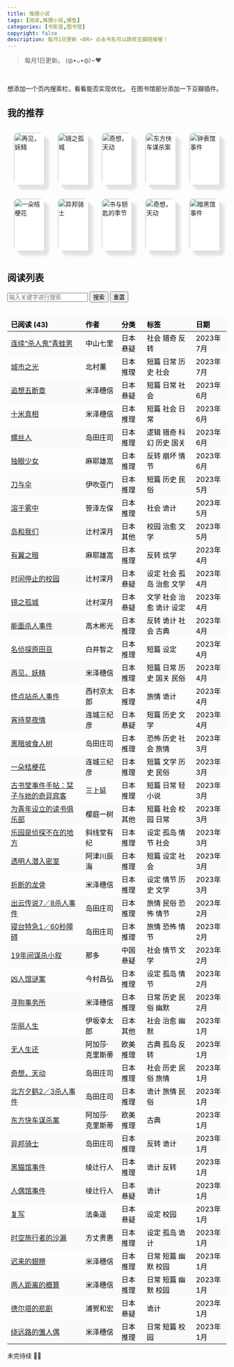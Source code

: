 ```yaml
---
title: 推理小说
tags: [阅读,推理小说,摸鱼]
categories: [书影音,图书馆]
copyright: false
description: 每月1日更新 <BR> 点击书名可以跳转豆瓣链接喔！
---
```


> 每月1日更新。
> (◍•ᴗ•◍)~❤

<br>

想添加一个页内搜索栏，看看能否实现优化。
在图书馆部分添加一下豆瓣插件。

## 我的推荐

<html>
    <head>
        <style>
            .box{
                flex: 1;
                overflow: hidden;
                transition: .5s;
                margin: 15px 15px;
                box-shadow: 10px 10px 5px rgba(0, 0, 0, .1);
                border-radius: 10px;
                border: 0px solid #FFF;
                background-color: #fff;
            }
            .container{
                /* 相对定位 */
                position: relative;
                /* 弹性布局 横向排列 允许换行 */
                display: flex;
                flex-direction: row;
                flex-wrap: wrap;
            }
            .container .box{
                position: relative;
                /* 保持宽高比 */
                padding-top: 24%;
                /* 溢出隐藏 */
                overflow: hidden;
                /* 动画过渡 */
                transition: 0.5s;
            }
            /* 鼠标移入，盒子变大 */
            .container .box:hover{
                transform: scale(1.5);
                box-shadow: 5px 5px 5px rgba(0,0,0,0.25);
                z-index: 1;
            }
            .container .box .img-box{
                /* 绝对定位 */
                position: absolute;
                left: 0;
                top: 0;
                width: 100%;
                height: 100%;
            }
            /* 渐变遮罩（白色——透明） 默认隐藏 */
            .container .box .img-box::before{
                content: "";
                position: absolute;
                left: 0;
                top: 0;
                width: 100%;
                height: 100%;
                background: linear-gradient(to top, rgba(255, 255, 255, 0.5),rgba(255, 255, 255, 0));
                z-index: 1;
                opacity: 0;
                transition: 0.5s;
            }
            /* 鼠标移入，渐变遮罩显示 */
            .container .box:hover .img-box::before{
                opacity: 1;
            }
            .container .box .img-box img{
                position: absolute;
                left: 0;
                top: 0;
                width: 100%;
                height: 100%;
                /* 保持原有尺寸比例，裁切长边 */
                object-fit: cover;
            }
            .container .box .text-box{
                position: absolute;
                left: 0;
                top: 0;
                width: 100%;
                height: 100%;
                padding: 15px;
                padding-bottom: 5px;
                /* 弹性布局 元素位于容器的结尾 */
                display: flex;
                align-items: flex-end;
                color: #000;
                z-index: 2;
            }
            .container .box .text-box h3{
                font-size: 8px;
                line-height: 25px;
                margin-bottom: 5px;
                /* 默认移出可视范围 */
                transform: translateY(200px);
                transition: 0.5s;
            }
            .container .box:hover .text-box h3{
                /* 鼠标移入，移入可视范围 */
                transform: translateY(0);
                /* 设置动画延迟时间 */
                transition-delay: 0.1s;
            }
            .container .box .text-box p{
                font-size: 8px;
                line-height: 15px;
                /* 默认移出可视范围 */
                margin-bottom: 2.5px;
                transform: translateY(200px);
                transition: 0.5s;
            }
            .container .box:hover .text-box p{
                /* 鼠标移入，移入可视范围 */
                transform: translateY(0);
                /* 设置动画延迟时间 */
                transition-delay: 0.3s;
            }
            table th{
                color:#000000;
                border-color:transparent;
                text-align:left;
            }
            table td{
                color:#000000;
                border-color:transparent;
                text-align:left;
            }
            table tr:nth-child(odd) {
                background-color: rgba(227,227,227,.1);
            }
        </style>
    </head>
    <body>
        <div class="container">
            <div class="box">
                <div class="img-box">
                    <img src="https://img2.doubanio.com/view/subject/l/public/s34005071.jpg" alt="再见，妖精">
                </div>
                <div class="text-box">
                    <div>
                        <h3><a href="https://book.douban.com/subject/35572977/">再见，妖精</a></h3>
                        <p>国际关系x推理小说</p>
                    </div>
                </div>
            </div>
            <div class="box">
                <div class="img-box">
                    <img src="https://img2.doubanio.com/view/subject/l/public/s34367437.jpg" alt="镜之孤城">
                </div>
                <div class="text-box">
                    <div>
                        <h3>镜之孤城</h3>
                        <p>对不登校儿童的心理进行了细腻的描写</p>
                    </div>
                </div>
            </div>
            <div class="box">
                <div class="img-box">
                    <img src="https://img2.doubanio.com/view/subject/l/public/s4540915.jpg" alt="奇想，天动">
                </div>
                <div class="text-box">
                    <div>
                        <h3><a href="https://book.douban.com/subject/23780806/">奇想，天动</a></h3>
                        <p>岛田庄司</p>
                    </div>
                </div>
            </div>
            <div class="box">
                <div class="img-box">
                    <img src="https://img2.doubanio.com/view/subject/l/public/s26344659.jpg" alt="东方快车谋杀案">
                </div>
                <div class="text-box">
                    <div>
                        <h3><a href="https://book.douban.com/subject/24153048/">东方快车谋杀案</a></h3>
                        <p>弗兰奇。</p>
                    </div>
                </div>
            </div>
                        <div class="box">
                <div class="img-box">
                    <img src="https://img2.doubanio.com/view/subject/l/public/s28775794.jpg" alt="钟表馆事件">
                </div>
                <div class="text-box">
                    <div>
                        <h3><a href="https://book.douban.com/subject/26771719/">钟表馆事件</a></h3>
                        <p>托尼托尼·乔巴。</p>
                    </div>
                </div>
            </div>
        </div>
        <div class="container">
            <div class="box">
                <div class="img-box">
                    <img src="https://img2.doubanio.com/view/subject/l/public/s4510219.jpg" alt="一朵桔梗花">
                </div>
                <div class="text-box">
                    <div>
                        <h3><a href="https://book.douban.com/subject/5269222/">一朵桔梗花</a></h3>
                        <p>女性·时代·推理</p>
                    </div>
                </div>
            </div>
            <div class="box">
                <div class="img-box">
                    <img src="https://img2.doubanio.com/view/subject/l/public/s11087849.jpg" alt="异邦骑士">
                </div>
                <div class="text-box">
                    <div>
                        <h3>异邦骑士</h3>
                        <p>入坑作</p>
                    </div>
                </div>
            </div>
            <div class="box">
                <div class="img-box">
                    <img src="https://img2.doubanio.com/view/subject/l/public/s34164018.jpg" alt="书与钥匙的季节">
                </div>
                <div class="text-box">
                    <div>
                        <h3><a href="https://book.douban.com/subject/35651703/">书与钥匙的季节</a></h3>
                        <p>托形。</p>
                    </div>
                </div>
            </div>
            <div class="box">
                <div class="img-box">
                    <img src="https://img2.doubanio.com/view/subject/l/public/s4540915.jpg" alt="奇想，天动">
                </div>
                <div class="text-box">
                    <div>
                        <h3><a href="https://book.douban.com/subject/23780806/">奇想，天动</a></h3>
                        <p>弗兰器。</p>
                    </div>
                </div>
            </div>
            <div class="box">
                <div class="img-box">
                    <img src="https://img2.doubanio.com/view/subject/l/public/s28775786.jpg" alt="暗黑馆事件">
                </div>
                <div class="text-box">
                    <div>
                        <h3><a href="https://book.douban.com/subject/26771721/">暗黑馆事件</a></h3>
                        <p>弗兰奇】。</p>
                    </div>
                </div>
            </div>
        </div>
    </body>
</html>



## 阅读列表

<!DOCTYPE html>
<html>
<head>
    <script>
    window.onload = function() {
      var searchInput = document.getElementById('searchInput');
      var searchBtn = document.getElementById('search-btn');
      var resetBtn = document.getElementById('reset-btn'); // 获取重置按钮
      searchBtn.addEventListener('click', function() {
        var keyword = searchInput.value.toLowerCase();
        var tableRows = document.getElementsByTagName('tr');
        for (var i = 1; i < tableRows.length; i++) { // 从第二行开始遍历
          var row = tableRows[i];
          var cells = row.getElementsByTagName('td');
          var match = false;
          for (var j = 0; j < cells.length; j++) {
            var cellText = cells[j].textContent.toLowerCase();
            if (cellText.indexOf(keyword) !== -1) {
              match = true;
              break;
            }
          }
          if (match) {
            row.style.display = '';
          } else {
            row.style.display = 'none';
          }
        }
      });
      resetBtn.addEventListener('click', function() { // 为重置按钮添加点击事件
        searchInput.value = ''; // 清空搜索框
        var tableRows = document.getElementsByTagName('tr');
        for (var i = 1; i < tableRows.length; i++) { // 从第二行开始遍历
          var row = tableRows[i];
          row.style.display = ''; // 显示所有行
        }
      });
    };
  </script>
</head>
<body>
  <!-- 在表格上方添加搜索框、搜索按钮和重置按钮 -->
  <div>
    <input type="text" id="searchInput" placeholder="输入关键字进行搜索">
    <button type="button" id="search-btn">搜索</button>
    <button type="button" id="reset-btn">重置</button>
  </div>
</body>
</html>

<br>

| 已阅读 (43)                                                       | 作者       | 分类    | 标签             | 日期      |
| -------------------------------------------------------------- | -------- | ----- | -------------- | ------- |
| [连续“杀人鬼”青蛙男](https://book.douban.com/subject/36036296/)        | 中山七里     | 日本 悬疑 | 社会 猎奇 反转       | 2023年7月 |
| [城市之光](https://book.douban.com/subject/26845675/)              | 北村薰      | 日本 推理 | 短篇 日常 历史 社会    | 2023年7月 |
| [追想五断章](https://book.douban.com/subject/5395176/)              | 米泽穗信     | 日本 悬疑 | 短篇 日常 社会       | 2023年6月 |
| [十米真相](https://book.douban.com/subject/27176199/)              | 米泽穗信     | 日本 推理 | 短篇 社会 日常       | 2023年6月 |
| [螺丝人](https://book.douban.com/subject/25859250/)               | 岛田庄司     | 日本 推理 | 逻辑 猎奇 科幻 历史 国关 | 2023年6月 |
| [独眼少女](https://book.douban.com/subject/25918073/)              | 麻耶雄嵩     | 日本 推理 | 反转 崩坏 情节       | 2023年6月 |
| [刀与伞](https://book.douban.com/subject/36187796/)               | 伊吹亚门     | 日本 推理 | 短篇 历史 民俗       | 2023年5月 |
| [溶于雾中](https://book.douban.com/subject/36194208/)              | 笹泽左保     | 日本 推理 | 社会 诡计          | 2023年5月 |
| [岛和我们](https://book.douban.com/subject/26277997/)              | 辻村深月     | 日本 其他 | 校园 治愈 文学       | 2023年5月 |
| [有翼之暗](https://book.douban.com/subject/25892396/)              | 麻耶雄嵩     | 日本 推理 | 反转 炫学          | 2023年4月 |
| [时间停止的校园](https://book.douban.com/subject/26613047/)           | 辻村深月     | 日本 悬疑 | 设定 社会 孤岛 治愈 文学 | 2023年4月 |
| [镜之孤城](https://book.douban.com/subject/34907839/)              | 辻村深月     | 日本 悬疑 | 文学 社会 治愈 诡计 设定 | 2023年4月 |
| [能面杀人事件](https://book.douban.com/subject/10746421/)            | 高木彬光     | 日本 推理 | 反转 诡计 社会 古典    | 2023年4月 |
| [名侦探原田亘](https://book.douban.com/subject/34894616/)            | 白井智之     | 日本 推理 | 短篇 设定          | 2023年4月 |
| [再见，妖精](https://book.douban.com/subject/35572977/)             | 米泽穗信     | 日本 推理 | 短篇 日常 历史 国关 民俗 | 2023年4月 |
| [终点站杀人事件](https://book.douban.com/subject/36044212/)           | 西村京太郎    | 日本 推理 | 旅情 诡计          | 2023年4月 |
| [宵待草夜情](https://book.douban.com/subject/26367367/)             | 连城三纪彦    | 日本 悬疑 | 短篇 历史 文学       | 2023年4月 |
| [黑暗坡食人树](https://book.douban.com/subject/23780809/)            | 岛田庄司     | 日本 推理 | 恐怖 历史 社会 旅情    | 2023年3月 |
| [一朵桔梗花](https://book.douban.com/subject/5269222/)              | 连城三纪彦    | 日本 推理 | 短篇 文学 历史 民俗    | 2023年3月 |
| [古书堂事件手帖：栞子与她的奇异宾客](https://book.douban.com/subject/24358626/) | 三上延      | 日本 推理 | 短篇 日常 轻小说      | 2023年3月 |
| [为青年设立的读书俱乐部](https://book.douban.com/subject/35378878/)       | 樱庭一树     | 日本 其他 | 短篇 社会 校园 日常    | 2023年3月 |
| [乐园是侦探不在的地方](https://book.douban.com/subject/35919827/)        | 斜线堂有纪    | 日本 推理 | 设定 孤岛 情节 社会    | 2023年3月 |
| [透明人潜入密室](https://book.douban.com/subject/35875586/)           | 阿津川辰海    | 日本 推理 | 短篇 设定 社会       | 2023年3月 |
| [折断的龙骨](https://book.douban.com/subject/27621482/)             | 米泽穗信     | 日本 推理 | 设定 情节 历史 文学    | 2023年3月 |
| [出云传说7／8杀人事件](https://book.douban.com/subject/20002789/)       | 岛田庄司     | 日本 推理 | 旅情 民俗 恐怖 情节    | 2023年2月 |
| [寝台特急1／60秒障碍](https://book.douban.com/subject/11501895/)       | 岛田庄司     | 日本 推理 | 旅情 恐怖 情节       | 2023年2月 |
| [19年间谋杀小叙](https://book.douban.com/subject/30237176)           | 那多       | 中国 悬疑 | 社会 情节 文学       | 2023年2月 |
| [凶人馆谜案](https://book.douban.com/subject/36032438/)             | 今村昌弘     | 日本 推理 | 设定 孤岛 情节       | 2023年2月 |
| [寻狗事务所](https://book.douban.com/subject/6434440/)              | 米泽穗信     | 日本 推理 | 日常 历史 民俗 幽默    | 2023年2月 |
| [华丽人生](https://book.douban.com/subject/35602671/)              | 伊坂幸太郎    | 日本 其他 | 社会 治愈 幽默       | 2023年1月 |
| [无人生还](https://book.douban.com/subject/24859822/)              | 阿加莎·克里斯蒂 | 欧美 推理 | 古典 孤岛 反转       | 2023年1月 |
| [奇想，天动](https://book.douban.com/subject/23780806/)             | 岛田庄司     | 日本 推理 | 社会 历史 民俗 旅情    | 2023年1月 |
| [北方夕鹤2／3杀人事件](https://book.douban.com/subject/20468727/)       | 岛田庄司     | 日本 推理 | 诡计 旅情 民俗       | 2023年1月 |
| [东方快车谋杀案](https://book.douban.com/subject/24153048/)           | 阿加莎·克里斯蒂 | 欧美 推理 | 古典             | 2023年1月 |
| [异邦骑士](https://book.douban.com/subject/11501902/)              | 岛田庄司     | 日本 推理 | 反转 诡计          | 2023年1月 |
| [黑猫馆事件](https://book.douban.com/subject/26771722/)             | 绫辻行人     | 日本 推理 | 诡计 反转          | 2023年1月 |
| [人偶馆事件](https://book.douban.com/subject/26771724/)             | 绫辻行人     | 日本 悬疑 | 诡计             | 2023年1月 |
| [复写](https://book.douban.com/subject/35217600/)                | 法条遥      | 日本 悬疑 | 设定 校园          | 2023年1月 |
| [时空旅行者的沙漏](https://book.douban.com/subject/35430467/)          | 方丈贵惠     | 日本 推理 | 设定 孤岛 诡计       | 2023年1月 |
| [迟来的翅膀](https://book.douban.com/subject/27070071/)             | 米泽穗信     | 日本 推理 | 日常 短篇 幽默 校园    | 2023年1月 |
| [两人距离的概算](https://book.douban.com/subject/25885612/)           | 米泽穗信     | 日本 推理 | 日常 短篇 幽默 校园    | 2023年1月 |
| [德尔塔的悲剧](https://book.douban.com/subject/36075911/)            | 浦贺和宏     | 日本 悬疑 | 诡计             | 2023年1月 |
| [绕远路的雏人偶](https://book.douban.com/subject/25808629/)           | 米泽穗信     | 日本 推理 | 日常 短篇 校园       | 2023年1月 |








未完待续 ✌🏻

<br>
